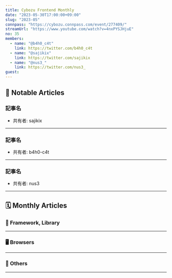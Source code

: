 ```yaml
---
title: Cybozu Frontend Monthly
date: "2023-05-30T17:00:00+09:00"
slug: "2023-05"
connpass: "https://cybozu.connpass.com/event/277409/"
streamUrl: "https://www.youtube.com/watch?v=4nxPYSJHjuE"
no: 35
members:
  - name: "@b4h0_c4t"
    link: https://twitter.com/b4h0_c4t
  - name: "@sajikix"
    link: https://twitter.com/sajikix
  - name: "@nus3_"
    link: https://twitter.com/nus3_
guest:
---
```


## 👀 Notable Articles

### 記事名

- 共有者: sajikix

---

### 記事名

- 共有者: b4h0-c4t

---

### 記事名

- 共有者: nus3

---

## 🗓 Monthly Articles

### 📖 Framework, Library

---

### 🖥 Browsers

---

### 🦆 Others

---
